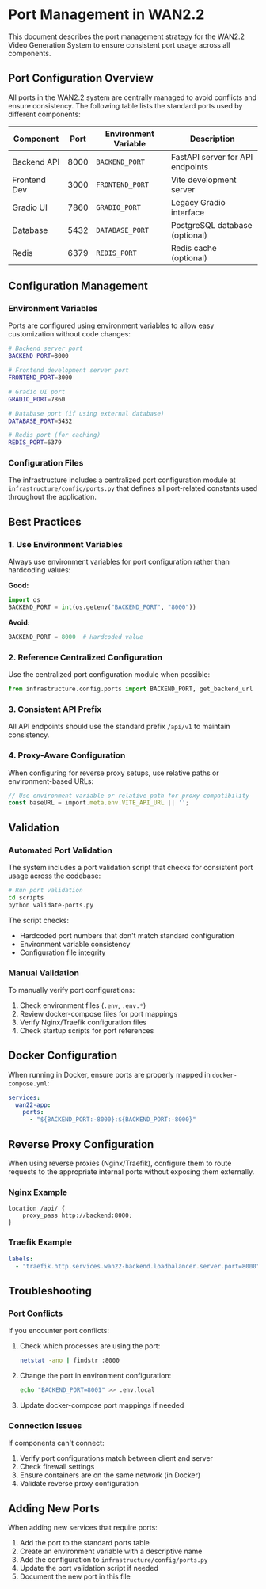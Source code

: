 # Port Management in WAN2.2

This document describes the port management strategy for the WAN2.2 Video Generation System to ensure consistent port usage across all components.

## Port Configuration Overview

All ports in the WAN2.2 system are centrally managed to avoid conflicts and ensure consistency. The following table lists the standard ports used by different components:

| Component | Port | Environment Variable | Description |
|-----------|------|---------------------|-------------|
| Backend API | 8000 | `BACKEND_PORT` | FastAPI server for API endpoints |
| Frontend Dev | 3000 | `FRONTEND_PORT` | Vite development server |
| Gradio UI | 7860 | `GRADIO_PORT` | Legacy Gradio interface |
| Database | 5432 | `DATABASE_PORT` | PostgreSQL database (optional) |
| Redis | 6379 | `REDIS_PORT` | Redis cache (optional) |

## Configuration Management

### Environment Variables

Ports are configured using environment variables to allow easy customization without code changes:

```bash
# Backend server port
BACKEND_PORT=8000

# Frontend development server port
FRONTEND_PORT=3000

# Gradio UI port
GRADIO_PORT=7860

# Database port (if using external database)
DATABASE_PORT=5432

# Redis port (for caching)
REDIS_PORT=6379
```

### Configuration Files

The infrastructure includes a centralized port configuration module at `infrastructure/config/ports.py` that defines all port-related constants used throughout the application.

## Best Practices

### 1. Use Environment Variables

Always use environment variables for port configuration rather than hardcoding values:

**Good:**
```python
import os
BACKEND_PORT = int(os.getenv("BACKEND_PORT", "8000"))
```

**Avoid:**
```python
BACKEND_PORT = 8000  # Hardcoded value
```

### 2. Reference Centralized Configuration

Use the centralized port configuration module when possible:

```python
from infrastructure.config.ports import BACKEND_PORT, get_backend_url
```

### 3. Consistent API Prefix

All API endpoints should use the standard prefix `/api/v1` to maintain consistency.

### 4. Proxy-Aware Configuration

When configuring for reverse proxy setups, use relative paths or environment-based URLs:

```typescript
// Use environment variable or relative path for proxy compatibility
const baseURL = import.meta.env.VITE_API_URL || '';
```

## Validation

### Automated Port Validation

The system includes a port validation script that checks for consistent port usage across the codebase:

```bash
# Run port validation
cd scripts
python validate-ports.py
```

The script checks:
- Hardcoded port numbers that don't match standard configuration
- Environment variable consistency
- Configuration file integrity

### Manual Validation

To manually verify port configurations:

1. Check environment files (`.env`, `.env.*`)
2. Review docker-compose files for port mappings
3. Verify Nginx/Traefik configuration files
4. Check startup scripts for port references

## Docker Configuration

When running in Docker, ensure ports are properly mapped in `docker-compose.yml`:

```yaml
services:
  wan22-app:
    ports:
      - "${BACKEND_PORT:-8000}:${BACKEND_PORT:-8000}"
```

## Reverse Proxy Configuration

When using reverse proxies (Nginx/Traefik), configure them to route requests to the appropriate internal ports without exposing them externally.

### Nginx Example
```nginx
location /api/ {
    proxy_pass http://backend:8000;
}
```

### Traefik Example
```yaml
labels:
  - "traefik.http.services.wan22-backend.loadbalancer.server.port=8000"
```

## Troubleshooting

### Port Conflicts

If you encounter port conflicts:

1. Check which processes are using the port:
   ```bash
   netstat -ano | findstr :8000
   ```

2. Change the port in environment configuration:
   ```bash
   echo "BACKEND_PORT=8001" >> .env.local
   ```

3. Update docker-compose port mappings if needed

### Connection Issues

If components can't connect:

1. Verify port configurations match between client and server
2. Check firewall settings
3. Ensure containers are on the same network (in Docker)
4. Validate reverse proxy configuration

## Adding New Ports

When adding new services that require ports:

1. Add the port to the standard ports table
2. Create an environment variable with a descriptive name
3. Add the configuration to `infrastructure/config/ports.py`
4. Update the port validation script if needed
5. Document the new port in this file